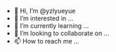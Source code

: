 - 👋 Hi, I’m @yzlyueyue
- 👀 I’m interested in ...
- 🌱 I’m currently learning ...
- 💞️ I’m looking to collaborate on ...
- 📫 How to reach me ...

<!---
yzlyueyue/yzlyueyue is a ✨ special ✨ repository because its `README.md` (this file) appears on your GitHub profile.
I can click the Preview link to take a look at your changes.
--->
